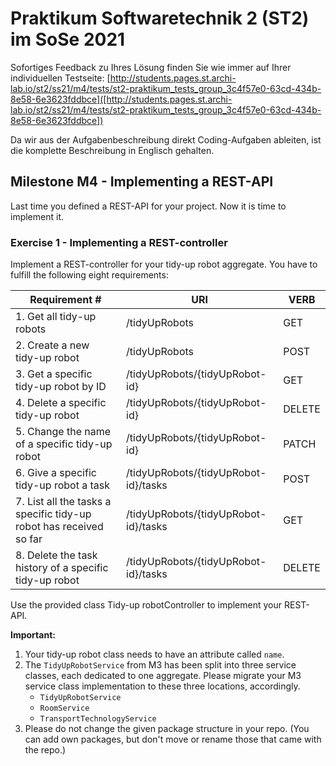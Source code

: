 # Praktikum Softwaretechnik 2 (ST2) im SoSe 2021

Sofortiges Feedback zu Ihres Lösung finden Sie wie immer auf Ihrer individuellen Testseite:
[http://students.pages.st.archi-lab.io/st2/ss21/m4/tests/st2-praktikum_tests_group_3c4f57e0-63cd-434b-8e58-6e3623fddbce]([http://students.pages.st.archi-lab.io/st2/ss21/m4/tests/st2-praktikum_tests_group_3c4f57e0-63cd-434b-8e58-6e3623fddbce])

Da wir aus der Aufgabenbeschreibung direkt Coding-Aufgaben ableiten, ist die komplette Beschreibung in Englisch
gehalten. 

## Milestone M4 - Implementing a REST-API

Last time you defined a REST-API for your project. Now it is time to implement it.

### Exercise 1 - Implementing a REST-controller

Implement a REST-controller for your tidy-up robot aggregate.
You have to fulfill the following eight requirements:

|Requirement # | URI | VERB |
|---|---|---|
| 1. Get all tidy-up robots                                                                      | /tidyUpRobots | GET |
| 2. Create a new tidy-up robot                                                                  | /tidyUpRobots | POST |
| 3. Get a specific tidy-up robot by ID                                                          | /tidyUpRobots/{tidyUpRobot-id} | GET |
| 4. Delete a specific tidy-up robot                                                             | /tidyUpRobots/{tidyUpRobot-id} | DELETE |
| 5. Change the name of a specific tidy-up robot                                                 | /tidyUpRobots/{tidyUpRobot-id} | PATCH |
| 6. Give a specific tidy-up robot a task                                         | /tidyUpRobots/{tidyUpRobot-id}/tasks | POST |
| 7. List all the tasks a specific tidy-up robot has received so far                        | /tidyUpRobots/{tidyUpRobot-id}/tasks | GET |
| 8. Delete the task history of a specific tidy-up robot                                    | /tidyUpRobots/{tidyUpRobot-id}/tasks | DELETE | 

Use the provided class Tidy-up robotController to implement your REST-API. 

**Important:** 
1. Your tidy-up robot class needs to have an attribute called `name`.
1. The `TidyUpRobotService` from M3 has been split into three service classes, each dedicated to one aggregate. 
    Please migrate your M3 service class implementation to these three locations, accordingly.
    * `TidyUpRobotService`
    * `RoomService`
    * `TransportTechnologyService`
1. Please do not change the given package structure in your repo. (You can add own packages, but don't move or
    rename those that came with the repo.)

